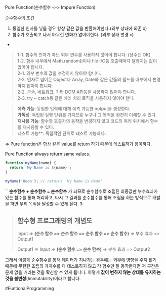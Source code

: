 Pure Function(순수함수 <-> Impure Function)

순수함수의 조건
1. 동일한 인자를 넣을 경우 항상 같은 값을 반환해야한다.(외부 상태에 의존 x)
2. 함수가 호출되고 나서 아무런 변화가 없어야한다. (외부 상태 변경 x)
+
>1-1. 함수의 인자가 아닌 외부 변수를 사용하지 않아야 합니다. (상수는 OK)  
>1-2. 함수 내부에서 Math.random()이나 file I/O등 호출때마다 달라지는 값이 없어야 합니다.  
>2-1. 외부 변수의 값을 수정하지 않아야 합니다.  
>2-2. 인자로 넘어온 Object나 Array, Date와 같은 값들의 필드를 내부에서 변경하지 않아야 합니다.  
>2-2. 콘솔, 네트워크, 기타 DOM API등을 사용하지 않아야 합니다.  
>2-3. try ~ catch등 같은 에러 처리 로직을 사용하지 않아야 한다.

>**예측 가능**: 동일한 입력에 대해 예측 가능한 output을 생성한다.  
>**가독성**: 독립된 실행 단위를 가지므로 누구나 그 목적을 완전히 이해할 수 있다.  
>**재사용 가능**: 함수와 호출자의 동작을 변경하지 않고 코드의 여러 위치에서 함수를 재사용할 수 있다.  
>테스트 가능**: 독립적인 단위로 테스트 가능하다.

=> Pure function은 항상 같은 value를 return 하기 때문에 테스트하기 용이하다. 

Pure Function always return same values.  

```js
function myName(name) {
  return `My Name is ${name}`;
}

myName('Heon'); // returns 'My Name is Heon'
```
``
**순수함수 + 순수함수 = 순수함수** 가 되므로 순수함수로 조립된 최종값만 부수효과가 있는 함수를 통해 처리하고, 다시 그 결과를 순수함수를 통해 조립을 하는 방식으로 개발을 하면 우리 목적을 달성할 수 있게 된다. 
3
>## 함수형 프로그래밍의 개념도  
> Input => **(순수 함수 => 순수 함수 => 순수 함수 => 순수 함수)** => 부수 효과 => Output1  
> 
> Output1 => Input => **(순수 함수 => 순수 함수)** => 부수 효과 => Output2

그래서 이렇게 순수함수를 통해 데이터가 지나가는 경우에는 외부에 영향을 주지 않기 때문에 무한한 조립의 가지수를 다 테스트하지 않고 각 함수만 잘 동작한다면 저 구간은 문제 없을 거라는 것을 확신할 수 있게 됩니다. 이렇게 **값이 변하지 않는 상태를 유지하는 것을 불변성**(Immutablilty)이라고 합니다.


#FuntionalProgramming